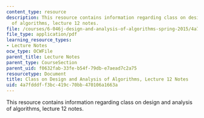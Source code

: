 ```yaml
---
content_type: resource
description: This resource contains information regarding class on design and analysis
  of algorithms, lecture 12 notes.
file: /courses/6-046j-design-and-analysis-of-algorithms-spring-2015/4a7fdddff3bc419c70bb470106a1663a_MIT6_046JS15_lec12.pdf
file_type: application/pdf
learning_resource_types:
- Lecture Notes
ocw_type: OCWFile
parent_title: Lecture Notes
parent_type: CourseSection
parent_uid: f0632fab-33fe-b54f-79db-e7aead7c2a75
resourcetype: Document
title: Class on Design and Analysis of Algorithms, Lecture 12 Notes
uid: 4a7fdddf-f3bc-419c-70bb-470106a1663a
---
```

This resource contains information regarding class on design and analysis of algorithms, lecture 12 notes.

